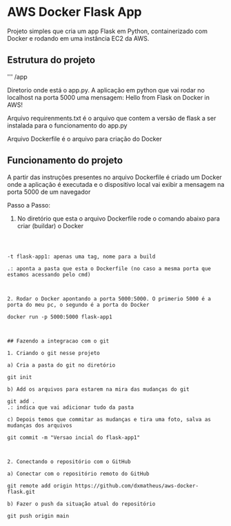 # AWS Docker Flask App

Projeto simples que cria um app Flask em Python, containerizado com Docker e rodando em uma instância EC2 da AWS.

## Estrutura do projeto

''' /app

Diretorio onde está o app.py. A aplicação em python que vai rodar no localhost na porta 5000 uma mensagem: Hello from Flask on Docker in AWS!

Arquivo requirenments.txt é o arquivo que contem a versão de flask a ser instalada para o funcionamento do app.py

Arquivo Dockerfile é o arquivo para criação do Docker



## Funcionamento do projeto

A partir das instruções presentes no arquivo Dockerfile é criado um Docker onde a aplicação é executada e o dispositivo local vai exibir a mensagem na porta 5000 de um navegador



Passo a Passo:

1. No diretório que esta o arquivo Dockerfile rode o comando abaixo para criar (buildar) o Docker

``` Docker build -t flask-app1 .



-t flask-app1: apenas uma tag, nome para a build

.: aponta a pasta que esta o Dockerfile (no caso a mesma porta que estamos acessando pelo cmd)



2. Rodar o Docker apontando a porta 5000:5000. O primerio 5000 é a porta do meu pc, o segundo é a porta do Docker

docker run -p 5000:5000 flask-app1



## Fazendo a integracao com o git

1. Criando o git nesse projeto

a) Cria a pasta do git no diretório

git init

b) Add os arquivos para estarem na mira das mudanças do git 

git add .
.: indica que vai adicionar tudo da pasta

c) Depois temos que commitar as mudanças e tira uma foto, salva as mudanças dos arquivos

git commit -m "Versao incial do flask-app1"



2. Conectando o repositório com o GitHub

a) Conectar com o repositório remoto do GitHub

git remote add origin https://github.com/dxmatheus/aws-docker-flask.git

b) Fazer o push da situação atual do repositório

git push origin main 



